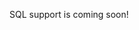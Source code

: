 SQL support is coming soon!

<!--
The SQL connector allows to import tables from SQL databases.

It supports the following vendors:

- Postgres
- MySQL
- MariaDB
- SQLite
- Microsoft SQL Server
- Amazon Redshift
- Snowflake’s Data Cloud
- DB2
- IBM i

Each table in the database will be mapped to a collection in Forest Admin.

Note that, to be able to work, the credentials which are provided to the connector must be able to access the `information_schema`, as the agent will need it to extract the list of tables, columns and relations when the agent starts.

Taking database structure changes into account will require restarting the agent.

```javascript
const Agent = require('@forestadmin/agent');
const SqlConnector = require('@forestadmin/connector-sql');

// Create agent and import collections from SQL database
const agent = new Agent(options);
agent.importCollectionsFrom(new SqlConnector('postgres://user:pass@localhost:5432/mySchema'));
```
-->
